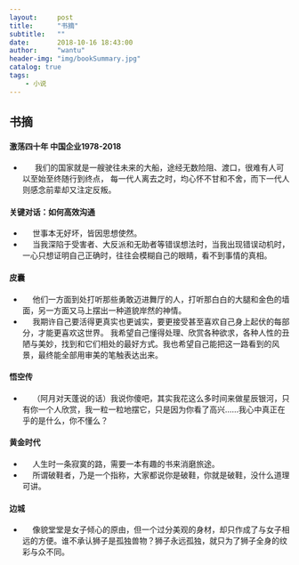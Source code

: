 ```yaml
---
layout:     post
title:      "书摘"
subtitle:   ""
date:       2018-10-16 18:43:00
author:     "wantu"
header-img: "img/bookSummary.jpg"
catalog: true
tags:
    - 小说
---
```


## 书摘

#### 激荡四十年 中国企业1978-2018
* &nbsp;&#8195; 我们的国家就是一艘驶往未来的大船，途经无数险阻、渡口，很难有人可以至始至终随行到终点，
每一代人离去之时，均心怀不甘和不舍，而下一代人则感念前辈却又注定反叛。

#### 关键对话：如何高效沟通
* &nbsp;&#8195;世事本无好坏，皆因思想使然。
* &nbsp;&#8195;当我深陷于受害者、大反派和无助者等错误想法时，当我出现错误动机时，一心只想证明自己正确时，往往会模糊自己的眼睛，看不到事情的真相。

#### 皮囊
* &nbsp;&#8195;他们一方面到处打听那些勇敢迈进舞厅的人，打听那白白的大腿和金色的墙面，另一方面又马上摆出一种道貌岸然的神情。
* &nbsp;&#8195;我期许自己要活得更真实也更诚实，要更接受甚至喜欢自己身上起伏的每部分，才能更喜欢这世界。
我希望自己懂得处理、欣赏各种欲求，各种人性的丑陋与美妙，找到和它们相处的最好方式。我也希望自己能把这一路看到的风景，最终能全部用审美的笔触表达出来。

#### 悟空传
* &nbsp;&#8195;（阿月对天蓬说的话）我说你傻吧，其实我花这么多时间来做星辰银河，只有你一个人欣赏，我一粒一粒地摆它，只是因为你看了高兴……我心中真正在乎的是什么，你不懂么？

#### 黄金时代
* &nbsp;&#8195;人生时一条寂寞的路，需要一本有趣的书来消磨旅途。
* &nbsp;&#8195;所谓破鞋者，乃是一个指称，大家都说你是破鞋，你就是破鞋，没什么道理可讲。

#### 边城
* &nbsp;&#8195;像貌堂堂是女子倾心的原由，但一个过分美观的身材，却只作成了与女子相远的方便。谁不承认狮子是孤独兽物？狮子永远孤独，就只为了狮子全身的纹彩与众不同。